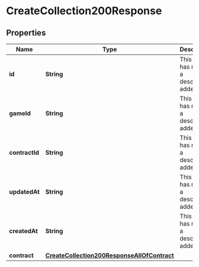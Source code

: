 

# CreateCollection200Response


## Properties

| Name | Type | Description | Notes |
|------------ | ------------- | ------------- | -------------|
|**id** | **String** | This field has not had a description added. |  [optional] |
|**gameId** | **String** | This field has not had a description added. |  [optional] |
|**contractId** | **String** | This field has not had a description added. |  [optional] |
|**updatedAt** | **String** | This field has not had a description added. |  [optional] |
|**createdAt** | **String** | This field has not had a description added. |  [optional] |
|**contract** | [**CreateCollection200ResponseAllOfContract**](CreateCollection200ResponseAllOfContract.md) |  |  [optional] |



